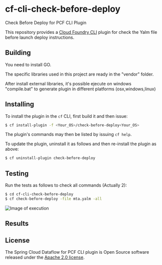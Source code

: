 # cf-cli-check-before-deploy
Check Before Deploy for PCF CLI Plugin

This repository provides a [Cloud Foundry CLI](https://github.com/cloudfoundry/cli) plugin for check the Yalm file before launch deploy instructions.

## Building
You need to install GO.

The specific libraries used in this project are ready in the "vendor" folder.

After install external libraries, it's possible ejecute on windows "compile.bat" to generate plugin in different platforms (osx,windows,linux)

## Installing

To install the plugin in the `cf` CLI, first build it and then issue:
```bash
$ cf install-plugin -f <Your_OS>/check-before-deploy<Your_OS>

```

The plugin's commands may then be listed by issuing `cf help`.

To update the plugin, uninstall it as follows and then re-install the plugin as above:
```bash
$ cf uninstall-plugin check-before-deploy
```

## Testing
Run the tests as follows to check all commands (Actually 2):
```bash
$ cd cf-cli-check-before-deploy
$ cf check-before-deploy -file mta.yalm -all
```
![Image of execution](https://github.com/enric11/cf-cli-check-before-deploy/images/execution.png)

## Results


## License

The Spring Cloud Dataflow for PCF CLI plugin is Open Source software released under the
[Apache 2.0 license](https://www.apache.org/licenses/LICENSE-2.0.html).


